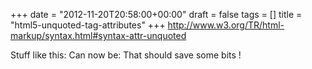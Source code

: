 +++
date = "2012-11-20T20:58:00+00:00"
draft = false
tags = []
title = "html5-unquoted-tag-attributes"
+++
http://www.w3.org/TR/html-markup/syntax.html#syntax-attr-unquoted

Stuff like this:  Can now be:  That should save some bits !
